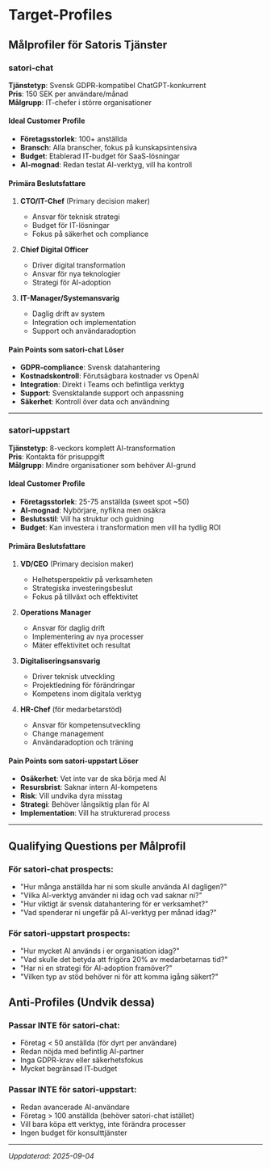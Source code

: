 # Target-Profiles

## Målprofiler för Satoris Tjänster

### satori-chat
**Tjänstetyp**: Svensk GDPR-kompatibel ChatGPT-konkurrent  
**Pris**: 150 SEK per användare/månad  
**Målgrupp**: IT-chefer i större organisationer

#### Ideal Customer Profile
- **Företagsstorlek**: 100+ anställda
- **Bransch**: Alla branscher, fokus på kunskapsintensiva
- **Budget**: Etablerad IT-budget för SaaS-lösningar
- **AI-mognad**: Redan testat AI-verktyg, vill ha kontroll

#### Primära Beslutsfattare
1. **CTO/IT-Chef** (Primary decision maker)
   - Ansvar för teknisk strategi
   - Budget för IT-lösningar  
   - Fokus på säkerhet och compliance

2. **Chief Digital Officer**
   - Driver digital transformation
   - Ansvar för nya teknologier
   - Strategi för AI-adoption

3. **IT-Manager/Systemansvarig**  
   - Daglig drift av system
   - Integration och implementation
   - Support och användaradoption

#### Pain Points som satori-chat Löser
- **GDPR-compliance**: Svensk datahantering
- **Kostnadskontroll**: Förutsägbara kostnader vs OpenAI
- **Integration**: Direkt i Teams och befintliga verktyg
- **Support**: Svensktalande support och anpassning
- **Säkerhet**: Kontroll över data och användning

---

### satori-uppstart  
**Tjänstetyp**: 8-veckors komplett AI-transformation  
**Pris**: Kontakta för prisuppgift  
**Målgrupp**: Mindre organisationer som behöver AI-grund

#### Ideal Customer Profile
- **Företagsstorlek**: 25-75 anställda (sweet spot ~50)
- **AI-mognad**: Nybörjare, nyfikna men osäkra
- **Beslutsstil**: Vill ha struktur och guidning
- **Budget**: Kan investera i transformation men vill ha tydlig ROI

#### Primära Beslutsfattare
1. **VD/CEO** (Primary decision maker)
   - Helhetsperspektiv på verksamheten
   - Strategiska investeringsbeslut
   - Fokus på tillväxt och effektivitet

2. **Operations Manager**
   - Ansvar för daglig drift
   - Implementering av nya processer  
   - Mäter effektivitet och resultat

3. **Digitaliseringsansvarig**
   - Driver teknisk utveckling
   - Projektledning för förändringar
   - Kompetens inom digitala verktyg

4. **HR-Chef** (för medarbetarstöd)
   - Ansvar för kompetensutveckling
   - Change management 
   - Användaradoption och träning

#### Pain Points som satori-uppstart Löser
- **Osäkerhet**: Vet inte var de ska börja med AI
- **Resursbrist**: Saknar intern AI-kompetens  
- **Risk**: Vill undvika dyra misstag
- **Strategi**: Behöver långsiktig plan för AI
- **Implementation**: Vill ha strukturerad process

---

## Qualifying Questions per Målprofil

### För satori-chat prospects:
- "Hur många anställda har ni som skulle använda AI dagligen?"
- "Vilka AI-verktyg använder ni idag och vad saknar ni?"  
- "Hur viktigt är svensk datahantering för er verksamhet?"
- "Vad spenderar ni ungefär på AI-verktyg per månad idag?"

### För satori-uppstart prospects:  
- "Hur mycket AI används i er organisation idag?"
- "Vad skulle det betyda att frigöra 20% av medarbetarnas tid?"
- "Har ni en strategi för AI-adoption framöver?"
- "Vilken typ av stöd behöver ni för att komma igång säkert?"

## Anti-Profiles (Undvik dessa)

### Passar INTE för satori-chat:
- Företag < 50 anställda (för dyrt per användare)
- Redan nöjda med befintlig AI-partner
- Inga GDPR-krav eller säkerhetsfokus
- Mycket begränsad IT-budget

### Passar INTE för satori-uppstart:
- Redan avancerade AI-användare  
- Företag > 100 anställda (behöver satori-chat istället)
- Vill bara köpa ett verktyg, inte förändra processer
- Ingen budget för konsulttjänster

---
*Uppdaterad: 2025-09-04*
